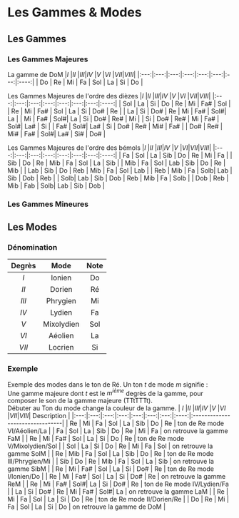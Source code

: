 # Les Gammes & Modes
## Les Gammes
### Les Gammes Majeures
La gamme de DoM
|$I$  |$II$ |$III$|$IV$ |$V$  |$VI$ |$VII$|$VIII$| 
|:---:|:---:|:---:|:---:|:---:|:---:|:---:|:----:|
| Do  | Re  | Mi  | Fa  | Sol | La  | Si  | Do   |

Les Gammes Majeures de l'ordre des dièzes
|$I$  |$II$ |$III$|$IV$ |$V$  |$VI$ |$VII$|$VIII$| 
|:---:|:---:|:---:|:---:|:---:|:---:|:---:|:----:|
| Sol | La  | Si  | Do  | Re  | Mi  | Fa# | Sol  |
| Re  | Mi  | Fa# | Sol | La  | Si  | Do# | Re   |
| La  | Si  | Do# | Re  | Mi  | Fa# | Sol#| La   |
| Mi  | Fa# | Sol#| La  | Si  | Do# | Re# | Mi   |
| Si  | Do# | Re# | Mi  | Fa# | Sol#| La# | Si   |
| Fa# | Sol#| La# | Si  | Do# | Re# | Mi# | Fa#  |
| Do# | Re# | Mi# | Fa# | Sol#| La# | Si# | Do#  |

Les Gammes Majeures de l'ordre des bémols
|$I$  |$II$ |$III$|$IV$ |$V$   |$VI$|$VII$|$VIII$| 
|:---:|:---:|:---:|:---:|:---:|:---:|:---:|:----:|
| Fa  | Sol | La  | Sib | Do  | Re  | Mi  | Fa   |
| Sib | Do  | Re  | Mib | Fa  | Sol | La  | Sib  |
| Mib | Fa  | Sol | Lab | Sib | Do  | Re  | Mib  | 
| Lab | Sib | Do  | Reb | Mib | Fa  | Sol | Lab  |
| Reb | Mib | Fa  | Solb| Lab | Sib | Dob | Reb  | 
| Solb| Lab | Sib | Dob | Reb | Mib | Fa  | Solb |
| Dob | Reb | Mib | Fab | Solb| Lab | Sib | Dob  |

### Les Gammes Mineures

## Les Modes
### Dénomination
| Degrès | Mode       | Note |
|:------:|:----------:|:----:|
| $I$    | Ionien     | Do   |
| $II$   | Dorien     | Ré   |
| $III$  | Phrygien   | Mi   |
| $IV$   | Lydien     | Fa   |
| $V$    | Mixolydien | Sol  |
| $VI$   | Aéolien    | La   |
| $VII$  | Locrien    | Si   |
### Exemple
Exemple des modes dans le ton de Ré. Un ton $t$ de mode $m$ signifie : <br>
Une gamme majeure dont $t$ est le $m^{ième}$ degrès de la gamme, pour composer le son de la gamme majeure (TTtTTTt). <br>
Débuter au Ton du mode change la couleur de la gamme.
| $I$ |$II$ |$III$|$IV$ |$V$  |$VI$ |$VII$|$VIII$| Description                     |
|:---:|:---:|:---:|:---:|:---:|:---:|:---:|:----:|:--------------------------------|
| Re  | Mi  | Fa  | Sol | La  | Sib | Do  | Re   | ton de Re mode VI/Aéolien/La    |
| Fa  | Sol | La  | Sib | Do  | Re  | Mi  | Fa   | on retrouve la gamme FaM        |
| Re  | Mi  | Fa# | Sol | La  | Si  | Do  | Re   | ton de Re mode V/Mixolydien/Sol |
| Sol | La  | Si  | Do  | Re  | Mi  | Fa  | Sol  | on retrouve la gamme SolM       |
| Re  | Mib | Fa  | Sol | La  | Sib | Do  | Re   | ton de Re mode III/Phrygien/Mi  |
| Sib | Do  | Re  | Mib | Fa  | Sol | La  | Sib  | on retrouve la gamme SibM       |
| Re  | Mi  | Fa# | Sol | La  | Si  | Do# | Re   | ton de Re mode I/Ionien/Do      |
| Re  | Mi  | Fa# | Sol | La  | Si  | Do# | Re   | on retrouve la gamme ReM        |
| Re  | Mi  | Fa# | Sol#| La  | Si  | Do# | Re   | ton de Re mode IV/Lydien/Fa     |
| La  | Si  | Do# | Re  | Mi  | Fa# | Sol#| La   | on retrouve la gamme LaM        |
| Re  | Mi  | Fa  | Sol | La  | Si  | Do  | Re   | ton de Re mode II/Dorien/Re     |
| Do  | Re  | Mi  | Fa  | Sol | La  | Si  | Do   | on retrouve la gamme de DoM     |